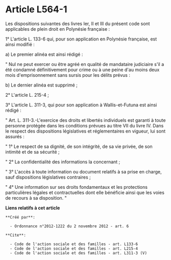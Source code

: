 # Article L564-1

Les dispositions suivantes des livres Ier, II et III du présent code sont applicables de plein droit en Polynésie
française : 

1° L'article L. 133-6 qui, pour son application en Polynésie française, est ainsi modifié : 

a) Le premier alinéa est ainsi rédigé : 

" Nul ne peut exercer ou être agréé en qualité de mandataire judiciaire s'il a été condamné définitivement pour crime ou à
une peine d'au moins deux mois d'emprisonnement sans sursis pour les délits prévus : 

b) Le dernier alinéa est supprimé ; 

2° L'article L. 215-4 ; 

3° L'article L. 311-3, qui pour son application à Wallis-et-Futuna est ainsi rédigé : 

" Art. L. 311-3.-L'exercice des droits et libertés individuels est garanti à toute personne protégée dans les conditions
prévues au titre VII du livre IV. Dans le respect des dispositions législatives et réglementaires en vigueur, lui sont
assurés : 

" 1° Le respect de sa dignité, de son intégrité, de sa vie privée, de son intimité et de sa sécurité ; 

" 2° La confidentialité des informations la concernant ; 

" 3° L'accès à toute information ou document relatifs à sa prise en charge, sauf dispositions législatives contraires ; 

" 4° Une information sur ses droits fondamentaux et les protections particulières légales et contractuelles dont elle
bénéficie ainsi que les voies de recours à sa disposition. "

**Liens relatifs à cet article**

	**Créé par**:

	  - Ordonnance n°2012-1222 du 2 novembre 2012 - art. 6

	**Cite**:

	  - Code de l'action sociale et des familles - art. L133-6
	  - Code de l'action sociale et des familles - art. L215-4
	  - Code de l'action sociale et des familles - art. L311-3 (V)
